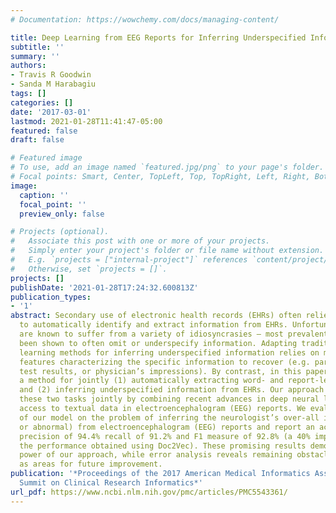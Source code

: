```yaml
---
# Documentation: https://wowchemy.com/docs/managing-content/

title: Deep Learning from EEG Reports for Inferring Underspecified Information
subtitle: ''
summary: ''
authors:
- Travis R Goodwin
- Sanda M Harabagiu
tags: []
categories: []
date: '2017-03-01'
lastmod: 2021-01-28T11:41:47-05:00
featured: false
draft: false

# Featured image
# To use, add an image named `featured.jpg/png` to your page's folder.
# Focal points: Smart, Center, TopLeft, Top, TopRight, Left, Right, BottomLeft, Bottom, BottomRight.
image:
  caption: ''
  focal_point: ''
  preview_only: false

# Projects (optional).
#   Associate this post with one or more of your projects.
#   Simply enter your project's folder or file name without extension.
#   E.g. `projects = ["internal-project"]` references `content/project/deep-learning/index.md`.
#   Otherwise, set `projects = []`.
projects: []
publishDate: '2021-01-28T17:24:32.600813Z'
publication_types:
- '1'
abstract: Secondary use of electronic health records (EHRs) often relies on the ability
  to automatically identify and extract information from EHRs. Unfortunately, EHRs
  are known to suffer from a variety of idiosyncrasies – most prevalently, they have
  been shown to often omit or underspecify information. Adapting traditional machine
  learning methods for inferring underspecified information relies on manually specifying
  features characterizing the specific information to recover (e.g. particular findings,
  test results, or physician’s impressions). By contrast, in this paper, we present
  a method for jointly (1) automatically extracting word- and report-level features
  and (2) inferring underspecified information from EHRs. Our approach accomplishes
  these two tasks jointly by combining recent advances in deep neural learning with
  access to textual data in electroencephalogram (EEG) reports. We evaluate the performance
  of our model on the problem of inferring the neurologist’s over-all impression (normal
  or abnormal) from electroencephalogram (EEG) reports and report an accuracy of 91.4%
  precision of 94.4% recall of 91.2% and F1 measure of 92.8% (a 40% improvement over
  the performance obtained using Doc2Vec). These promising results demonstrate the
  power of our approach, while error analysis reveals remaining obstacles as well
  as areas for future improvement.
publication: '*Proceedings of the 2017 American Medical Informatics Association (AMIA)
  Summit on Clinical Research Informatics*'
url_pdf: https://www.ncbi.nlm.nih.gov/pmc/articles/PMC5543361/
---
```

